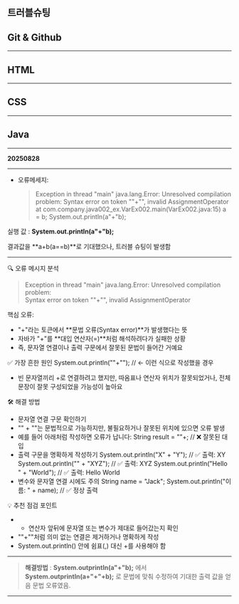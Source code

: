 트러블슈팅
---


Git & Github
---
---

HTML
---
---

CSS
---
---


**Java**
---
---

**20250828**

---

- 오류메세지:

    >Exception in thread "main" java.lang.Error: Unresolved compilation problem: 
   Syntax error on token ""+"", invalid AssignmentOperator
   at com.company.java002_ex.VarEx002.main(VarEx002.java:15)
a = b;
System.out.println(a"+"b);

실행 값 : **System.out.println(a"+"b);**

결과값을 **a+b(a==b)**로 기대했으나, 트러블 슈팅이 발생함

---

🔍 오류 메시지 분석
>    Exception in thread "main" java.lang.Error: Unresolved compilation problem:  
    Syntax error on token ""+"", invalid AssignmentOperator


핵심 오류:
- "+"라는 토큰에서 **문법 오류(Syntax error)**가 발생했다는 뜻
- 자바가 "+"를 **대입 연산자(=)**처럼 해석하려다가 실패한 상황
- 즉, 문자열 연결이나 출력 구문에서 잘못된 문법이 들어간 거예요

✅ 가장 흔한 원인
System.out.println(""+"");  // ← 이런 식으로 작성했을 경우


- 빈 문자열끼리 +로 연결하려고 했지만, 따옴표나 연산자 위치가 잘못되었거나, 전체 문장이 잘못 구성되었을 가능성이 높아요

🛠️ 해결 방법
- 문자열 연결 구문 확인하기
- "" + ""는 문법적으로 가능하지만, 불필요하거나 잘못된 위치에 있으면 오류 발생
- 예를 들어 아래처럼 작성하면 오류가 납니다:
String result = ""+;  // ❌ 잘못된 대입
- 출력 구문을 명확하게 작성하기
System.out.println("X" + "Y");         // ✅ 출력: XY
System.out.println("" + "XYZ");        // ✅ 출력: XYZ
System.out.println("Hello " + "World"); // ✅ 출력: Hello World
- 변수와 문자열 연결 시에도 주의
String name = "Jack";
System.out.println("이름: " + name);  // ✅ 정상 출력



💡 추천 점검 포인트
- + 연산자 앞뒤에 문자열 또는 변수가 제대로 들어갔는지 확인
- ""+""처럼 의미 없는 연결은 제거하거나 명확하게 작성
- System.out.println() 안에 쉼표(,) 대신 +를 사용해야 함

---
>**해결방법** : **System.outprintln(a"+"b);** 에서
**System.outprintln(a+"+"+b);** 로 문법에 맞춰 수정하여 기대한 출력 값을 얻음 문법 오류였음.

---